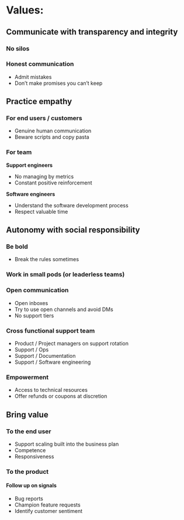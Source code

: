 # Values:

## Communicate with transparency and integrity
### No silos
### Honest communication
- Admit mistakes 
- Don’t make promises you can’t keep

## Practice empathy 
### For end users / customers
- Genuine human communication
- Beware scripts and copy pasta

### For team
**Support engineers**
- No managing by metrics
- Constant positive reinforcement

**Software engineers**
- Understand the software development process
- Respect valuable time

## Autonomy with social responsibility
### Be bold
- Break the rules sometimes
### Work in small pods (or leaderless teams)
### Open communication
- Open inboxes
- Try to use open channels and avoid DMs
- No support tiers
### Cross functional support team
- Product / Project managers on support rotation
- Support / Ops
- Support / Documentation
- Support / Software engineering
### Empowerment
- Access to technical resources
- Offer refunds or coupons at discretion

## Bring value
### To the end user
- Support scaling built into the business plan
- Competence
- Responsiveness
### To the product
#### Follow up on signals
- Bug reports
- Champion feature requests
- Identify customer sentiment
